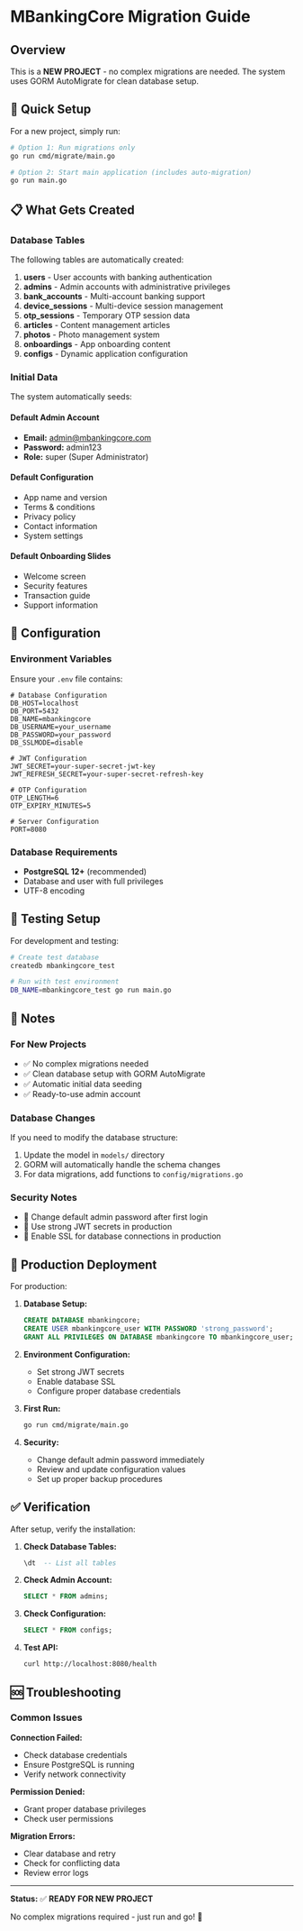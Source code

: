 # MBankingCore Migration Guide

## Overview

This is a **NEW PROJECT** - no complex migrations are needed. The system uses GORM AutoMigrate for clean database setup.

## 🚀 Quick Setup

For a new project, simply run:

```bash
# Option 1: Run migrations only
go run cmd/migrate/main.go

# Option 2: Start main application (includes auto-migration)
go run main.go
```

## 📋 What Gets Created

### Database Tables
The following tables are automatically created:

1. **users** - User accounts with banking authentication
2. **admins** - Admin accounts with administrative privileges  
3. **bank_accounts** - Multi-account banking support
4. **device_sessions** - Multi-device session management
5. **otp_sessions** - Temporary OTP session data
6. **articles** - Content management articles
7. **photos** - Photo management system
8. **onboardings** - App onboarding content
9. **configs** - Dynamic application configuration

### Initial Data
The system automatically seeds:

#### Default Admin Account
- **Email:** admin@mbankingcore.com
- **Password:** admin123
- **Role:** super (Super Administrator)

#### Default Configuration
- App name and version
- Terms & conditions
- Privacy policy
- Contact information
- System settings

#### Default Onboarding Slides
- Welcome screen
- Security features
- Transaction guide
- Support information

## 🔧 Configuration

### Environment Variables
Ensure your `.env` file contains:

```env
# Database Configuration
DB_HOST=localhost
DB_PORT=5432
DB_NAME=mbankingcore
DB_USERNAME=your_username
DB_PASSWORD=your_password
DB_SSLMODE=disable

# JWT Configuration
JWT_SECRET=your-super-secret-jwt-key
JWT_REFRESH_SECRET=your-super-secret-refresh-key

# OTP Configuration
OTP_LENGTH=6
OTP_EXPIRY_MINUTES=5

# Server Configuration
PORT=8080
```

### Database Requirements
- **PostgreSQL 12+** (recommended)
- Database and user with full privileges
- UTF-8 encoding

## 🧪 Testing Setup

For development and testing:

```bash
# Create test database
createdb mbankingcore_test

# Run with test environment
DB_NAME=mbankingcore_test go run main.go
```

## 📝 Notes

### For New Projects
- ✅ No complex migrations needed
- ✅ Clean database setup with GORM AutoMigrate
- ✅ Automatic initial data seeding
- ✅ Ready-to-use admin account

### Database Changes
If you need to modify the database structure:

1. Update the model in `models/` directory
2. GORM will automatically handle the schema changes
3. For data migrations, add functions to `config/migrations.go`

### Security Notes
- 🔐 Change default admin password after first login
- 🔐 Use strong JWT secrets in production
- 🔐 Enable SSL for database connections in production

## 🎯 Production Deployment

For production:

1. **Database Setup:**
   ```sql
   CREATE DATABASE mbankingcore;
   CREATE USER mbankingcore_user WITH PASSWORD 'strong_password';
   GRANT ALL PRIVILEGES ON DATABASE mbankingcore TO mbankingcore_user;
   ```

2. **Environment Configuration:**
   - Set strong JWT secrets
   - Enable database SSL
   - Configure proper database credentials

3. **First Run:**
   ```bash
   go run cmd/migrate/main.go
   ```

4. **Security:**
   - Change default admin password immediately
   - Review and update configuration values
   - Set up proper backup procedures

## ✅ Verification

After setup, verify the installation:

1. **Check Database Tables:**
   ```sql
   \dt  -- List all tables
   ```

2. **Check Admin Account:**
   ```sql
   SELECT * FROM admins;
   ```

3. **Check Configuration:**
   ```sql
   SELECT * FROM configs;
   ```

4. **Test API:**
   ```bash
   curl http://localhost:8080/health
   ```

## 🆘 Troubleshooting

### Common Issues

**Connection Failed:**
- Check database credentials
- Ensure PostgreSQL is running
- Verify network connectivity

**Permission Denied:**
- Grant proper database privileges
- Check user permissions

**Migration Errors:**
- Clear database and retry
- Check for conflicting data
- Review error logs

---

**Status:** ✅ **READY FOR NEW PROJECT**

No complex migrations required - just run and go! 🚀
